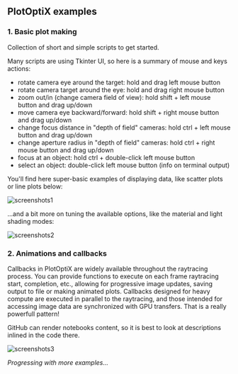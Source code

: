 ## PlotOptiX examples

### 1. Basic plot making

Collection of short and simple scripts to get started.

Many scripts are using Tkinter UI, so here is a summary of mouse and keys actions:
- rotate camera eye around the target: hold and drag left mouse button
- rotate camera target around the eye: hold and drag right mouse button
- zoom out/in (change camera field of view): hold shift + left mouse button and drag up/down
- move camera eye backward/forward: hold shift + right mouse button and drag up/down
- change focus distance in "depth of field" cameras: hold ctrl + left mouse button and drag up/down
- change aperture radius in "depth of field" cameras: hold ctrl + right mouse button and drag up/down
- focus at an object: hold ctrl + double-click left mouse button
- select an object: double-click left mouse button (info on terminal output)

You'll find here super-basic examples of displaying data, like scatter plots or line plots below:

![screenshots1](https://github.com/rnd-team-dev/plotoptix/blob/master/examples/basic_scripts_screens.jpg "PlotOptiX output screenshots")

...and a bit more on tuning the available options, like the material and light shading modes:

![screenshots2](https://github.com/rnd-team-dev/plotoptix/blob/master/examples/light_shading_modes.jpg "PlotOptiX light shading")

### 2. Animations and callbacks

Callbacks in PlotOptiX are widely available throughout the raytracing process. You can provide functions to execute on each frame raytracing start, completion, etc., allowing for progressive image updates, saving output to file or making animated plots. Callbacks designed for heavy compute are executed in parallel to the raytracing, and those intended for accessing image data are synchronized with GPU transfers. That is a really powerfull pattern!

GitHub can render notebooks content, so it is best to look at descriptions inlined in the code there.

![screenshots3](https://github.com/rnd-team-dev/plotoptix/blob/master/examples/notebook_screens.jpg "PlotOptiX in notebook screenshots")

*Progressing with more examples...*
